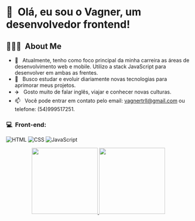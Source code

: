 <h1>👋 &nbsp;Olá, eu sou o Vagner, um desenvolvedor frontend!</h1>
<h2> 👨🏻‍💻 &nbsp;About Me </h2>

- 🚀 &nbsp; Atualmente, tenho como foco principal da minha carreira as áreas de desenvolvimento web e mobile. Utilizo a stack JavaScript para desenvolver em ambas as frentes.
- 📖 &nbsp; Busco estudar e evoluir diariamente novas tecnologias para aprimorar meus projetos.
- ✈️  &nbsp; Gosto muito de falar inglês, viajar e conhecer novas culturas.
- 📫 &nbsp; Você pode entrar em contato pelo email: vagnertrll@gmail.com ou telefone: (54)999517251.

<h3>💻 &nbsp;Front-end:</h3>

![HTML](https://img.shields.io/badge/-HTML-333333?style=flat&logo=HTML5)
![CSS](https://img.shields.io/badge/-CSS-333333?style=flat&logo=CSS3&logoColor=1572B6)
![JavaScript](https://img.shields.io/badge/-JavaScript-333333?style=flat&logo=javascript)


<div align="center">
  <a href="https://github.com/vagnerturella">
  <img height="180em" src="https://github-readme-stats.vercel.app/api?username=vagnerturella&show_icons=true&theme=dark&include_all_commits=true&count_private=true"/>
  <img height="180em" src="https://github-readme-stats.vercel.app/api/top-langs/?username=vagnerturella&layout=compact&langs_count=7&theme=dark"/>
</div>
  


